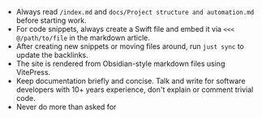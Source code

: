 * Always read `/index.md` and `docs/Project structure and automation.md` before starting work.
* For code snippets, always create a Swift file and embed it via `<<< @/path/to/file` in the markdown article.
* After creating new snippets or moving files around, run `just sync` to update the backlinks.
* The site is rendered from Obsidian-style markdown files using VitePress.
* Keep documentation briefly and concise. Talk and write for software developers with 10+ years experience, don't explain or comment trivial code.
* Never do more than asked for